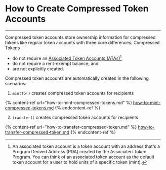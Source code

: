 

# How to Create Compressed Token Accounts

***

Compressed token accounts store ownership information for compressed tokens like regular token accounts with three core differences. Compressed Tokens

* do not require an [Associated Token Accounts (ATAs)](#user-content-fn-1)[^1],
* do not require a rent-exempt balance, and
* are not explicitly created.

Compressed token accounts are automatically created in the following scenarios:

1. `mintTo()` creates compressed token accounts for recipients

{% content-ref url="how-to-mint-compressed-tokens.md" %}
[how-to-mint-compressed-tokens.md](how-to-mint-compressed-tokens.md)
{% endcontent-ref %}

2. `transfer()` creates compressed token accounts for recipients

{% content-ref url="how-to-transfer-compressed-token.md" %}
[how-to-transfer-compressed-token.md](how-to-transfer-compressed-token.md)
{% endcontent-ref %}

[^1]: An associated token account is a token account with an address that's a Program Derived Address (PDA) created by the Associated Token Program. You can think of an associated token account as the default token account for a user to hold units of a specific token (mint).
